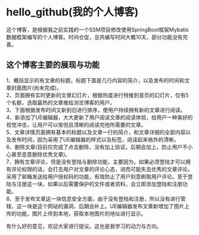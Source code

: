 # hello_github(我的个人博客)
这个博客，是根据我之前实践的一个SSM项目修改使用SpringBoot框架Mybatis数据框架编写的个人博客。时间仓促，总共编写时间大概10天，部分功能没有完善。  
## 这个博客主要的展现与功能  
1、概括显示的有文章的标题，标题下面是几行内容的简介，以及发布的时间和文章封面图片(尚未完成)。  
2、页面拥有实时更新的文章幻灯片，根据热度进行特推到首页的幻灯片，仅有5个名额，选取最热的文章推给浏览博客的用户。  
3、下面根据发布时间又新到旧进行排序，使用户持续拥有新的文章进行阅读。  
4、新添加了UE编辑器，大大更新了用户阅读文章的阅读体验，给用户一种美好的视觉冲击，让用户可以愉悦且清晰的阅读完他所需要的文章。  
5、文章详情页面拥有基本的标题以及文章一行的简介，和文章详细的全部内容以及发布时间，因为采用了UE编辑器的样式以及标签，阅读起来格外的清晰。  
6、删除文章(目前仅完成了点击删除，没有加上验证，后期会加上，防止用户不小心甚至恶意删除优秀文章)。  
7、拥有文章评论，但是没有登陆与删除功能，主要因为，如果必须登陆才可以拥有评论权限的话，会打击用户对文章的评论心态，进而可能失去优秀的文章评论。采用了邮箱发送给用户授权码的功能，有效防止了用户刻意刷取用户评论。至于登陆与注册这一块，如果以后需要保护的文件或者资料，会立即添加登陆和注册功能。  
8、至于发布文章这一块信息安全方面，由于没有登陆和注册，所以没有进行管辖，这一块是这个网站的漏洞，后期会补上。UE编辑器发布文章新增加了图片上传的功能，图片上传到本地，获取本地图片的地址进行显示。  
  
有什么好的意见，欢迎大家进行提议。这也是我学习的动力与方向。


